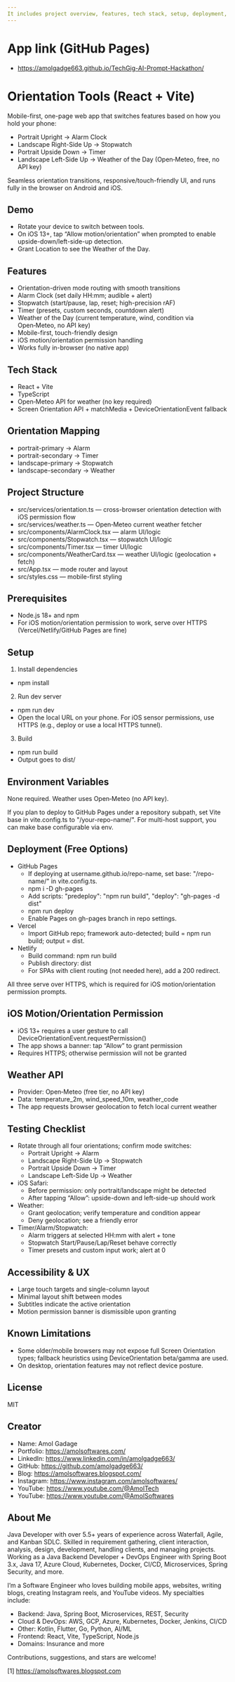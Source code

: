 ```yaml
---
It includes project overview, features, tech stack, setup, deployment, permissions, testing, and creator profile/links.
---
```


# App link (GitHub Pages)
- https://amolgadge663.github.io/TechGig-AI-Prompt-Hackathon/

# Orientation Tools (React + Vite)
Mobile-first, one-page web app that switches features based on how you hold your phone:
- Portrait Upright → Alarm Clock
- Landscape Right-Side Up → Stopwatch
- Portrait Upside Down → Timer
- Landscape Left-Side Up → Weather of the Day (Open‑Meteo, free, no API key)

Seamless orientation transitions, responsive/touch-friendly UI, and runs fully in the browser on Android and iOS.

## Demo
- Rotate your device to switch between tools.
- On iOS 13+, tap “Allow motion/orientation” when prompted to enable upside-down/left-side-up detection.
- Grant Location to see the Weather of the Day.

## Features
- Orientation-driven mode routing with smooth transitions
- Alarm Clock (set daily HH:mm; audible + alert)
- Stopwatch (start/pause, lap, reset; high-precision rAF)
- Timer (presets, custom seconds, countdown alert)
- Weather of the Day (current temperature, wind, condition via Open‑Meteo, no API key)
- Mobile-first, touch-friendly design
- iOS motion/orientation permission handling
- Works fully in-browser (no native app)

## Tech Stack
- React + Vite
- TypeScript
- Open‑Meteo API for weather (no key required)
- Screen Orientation API + matchMedia + DeviceOrientationEvent fallback

## Orientation Mapping
- portrait-primary → Alarm
- portrait-secondary → Timer
- landscape-primary → Stopwatch
- landscape-secondary → Weather

## Project Structure
- src/services/orientation.ts — cross-browser orientation detection with iOS permission flow
- src/services/weather.ts — Open‑Meteo current weather fetcher
- src/components/AlarmClock.tsx — alarm UI/logic
- src/components/Stopwatch.tsx — stopwatch UI/logic
- src/components/Timer.tsx — timer UI/logic
- src/components/WeatherCard.tsx — weather UI/logic (geolocation + fetch)
- src/App.tsx — mode router and layout
- src/styles.css — mobile-first styling

## Prerequisites
- Node.js 18+ and npm
- For iOS motion/orientation permission to work, serve over HTTPS (Vercel/Netlify/GitHub Pages are fine)

## Setup
1) Install dependencies
- npm install

2) Run dev server
- npm run dev
- Open the local URL on your phone. For iOS sensor permissions, use HTTPS (e.g., deploy or use a local HTTPS tunnel).

3) Build
- npm run build
- Output goes to dist/

## Environment Variables
None required. Weather uses Open‑Meteo (no API key).

If you plan to deploy to GitHub Pages under a repository subpath, set Vite base in vite.config.ts to "/your-repo-name/". For multi-host support, you can make base configurable via env.

## Deployment (Free Options)
- GitHub Pages
  - If deploying at username.github.io/repo-name, set base: "/repo-name/" in vite.config.ts.
  - npm i -D gh-pages
  - Add scripts: "predeploy": "npm run build", "deploy": "gh-pages -d dist"
  - npm run deploy
  - Enable Pages on gh-pages branch in repo settings.
- Vercel
  - Import GitHub repo; framework auto-detected; build = npm run build; output = dist.
- Netlify
  - Build command: npm run build
  - Publish directory: dist
  - For SPAs with client routing (not needed here), add a 200 redirect.

All three serve over HTTPS, which is required for iOS motion/orientation permission prompts.

## iOS Motion/Orientation Permission
- iOS 13+ requires a user gesture to call DeviceOrientationEvent.requestPermission()
- The app shows a banner: tap “Allow” to grant permission
- Requires HTTPS; otherwise permission will not be granted

## Weather API
- Provider: Open‑Meteo (free tier, no API key)
- Data: temperature_2m, wind_speed_10m, weather_code
- The app requests browser geolocation to fetch local current weather

## Testing Checklist
- Rotate through all four orientations; confirm mode switches:
  - Portrait Upright → Alarm
  - Landscape Right-Side Up → Stopwatch
  - Portrait Upside Down → Timer
  - Landscape Left-Side Up → Weather
- iOS Safari:
  - Before permission: only portrait/landscape might be detected
  - After tapping “Allow”: upside-down and left-side-up should work
- Weather:
  - Grant geolocation; verify temperature and condition appear
  - Deny geolocation; see a friendly error
- Timer/Alarm/Stopwatch:
  - Alarm triggers at selected HH:mm with alert + tone
  - Stopwatch Start/Pause/Lap/Reset behave correctly
  - Timer presets and custom input work; alert at 0

## Accessibility & UX
- Large touch targets and single-column layout
- Minimal layout shift between modes
- Subtitles indicate the active orientation
- Motion permission banner is dismissible upon granting

## Known Limitations
- Some older/mobile browsers may not expose full Screen Orientation types; fallback heuristics using DeviceOrientation beta/gamma are used.
- On desktop, orientation features may not reflect device posture.

## License
MIT

## Creator
- Name: Amol Gadage
- Portfolio: https://amolsoftwares.com/
- LinkedIn: https://www.linkedin.com/in/amolgadge663/
- GitHub: https://github.com/amolgadge663/
- Blog: https://amolsoftwares.blogspot.com/
- Instagram: https://www.instagram.com/amolsoftwares/
- YouTube: https://www.youtube.com/@AmolTech
- YouTube: https://www.youtube.com/@AmolSoftwares

## About Me
Java Developer with over 5.5+ years of experience across Waterfall, Agile, and Kanban SDLC. Skilled in requirement gathering, client interaction, analysis, design, development, handling clients, and managing projects. Working as a Java Backend Developer + DevOps Engineer with Spring Boot 3.x, Java 17, Azure Cloud, Kubernetes, Docker, CI/CD, Microservices, Spring Security, and more.

I’m a Software Engineer who loves building mobile apps, websites, writing blogs, creating Instagram reels, and YouTube videos. My specialties include:
- Backend: Java, Spring Boot, Microservices, REST, Security
- Cloud & DevOps: AWS, GCP, Azure, Kubernetes, Docker, Jenkins, CI/CD
- Other: Kotlin, Flutter, Go, Python, AI/ML
- Frontend: React, Vite, TypeScript, Node.js
- Domains: Insurance and more

Contributions, suggestions, and stars are welcome!

[1] https://amolsoftwares.blogspot.com